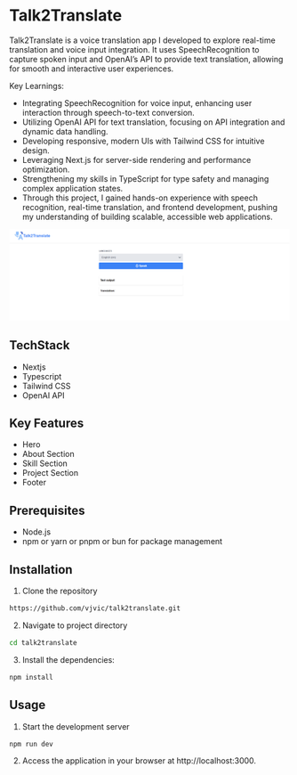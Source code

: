 # Talk2Translate

Talk2Translate is a voice translation app I developed to explore real-time translation and voice input integration. It uses SpeechRecognition to capture spoken input and OpenAI’s API to provide text translation, allowing for smooth and interactive user experiences.

Key Learnings:

- Integrating SpeechRecognition for voice input, enhancing user interaction through speech-to-text conversion.
- Utilizing OpenAI API for text translation, focusing on API integration and dynamic data handling.
- Developing responsive, modern UIs with Tailwind CSS for intuitive design.
- Leveraging Next.js for server-side rendering and performance optimization.
- Strengthening my skills in TypeScript for type safety and managing complex application states.
- Through this project, I gained hands-on experience with speech recognition, real-time translation, and frontend development, pushing my understanding of building scalable, accessible web applications.

![Screenshot of the Project](public/talk2translate-project.png)

## TechStack

- Nextjs
- Typescript
- Tailwind CSS
- OpenAI API

## Key Features

- Hero
- About Section
- Skill Section
- Project Section
- Footer

## Prerequisites

- Node.js
- npm or yarn or pnpm or bun for package management

## Installation

1. Clone the repository

```bash
https://github.com/vjvic/talk2translate.git

```

2.  Navigate to project directory

```bash
cd talk2translate

```

3. Install the dependencies:

```bash
npm install

```

## Usage

1. Start the development server

```bash
npm run dev

```

2. Access the application in your browser at http://localhost:3000.
